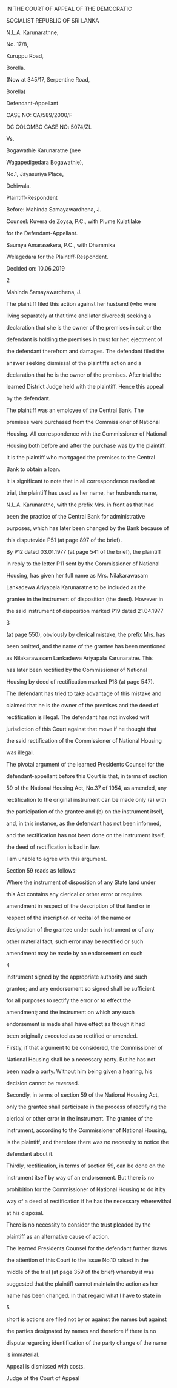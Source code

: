 IN THE COURT OF APPEAL OF THE DEMOCRATIC

SOCIALIST REPUBLIC OF SRI LANKA

N.L.A. Karunarathne,

No. 17/8,

Kuruppu Road,

Borella.

(Now at 345/17, Serpentine Road,

Borella)

Defendant-Appellant

CASE NO: CA/589/2000/F

DC COLOMBO CASE NO: 5074/ZL

Vs.

Bogawathie Karunaratne (nee

Wagapedigedara Bogawathie),

No.1, Jayasuriya Place,

Dehiwala.

Plaintiff-Respondent

Before: Mahinda Samayawardhena, J.

Counsel: Kuvera de Zoysa, P.C., with Piume Kulatilake

for the Defendant-Appellant.

Saumya Amarasekera, P.C., with Dhammika

Welagedara for the Plaintiff-Respondent.

Decided on: 10.06.2019

2

Mahinda Samayawardhena, J.

The plaintiff filed this action against her husband (who were

living separately at that time and later divorced) seeking a

declaration that she is the owner of the premises in suit or the

defendant is holding the premises in trust for her, ejectment of

the defendant therefrom and damages. The defendant filed the

answer seeking dismissal of the plaintiffs action and a

declaration that he is the owner of the premises. After trial the

learned District Judge held with the plaintiff. Hence this appeal

by the defendant.

The plaintiff was an employee of the Central Bank. The

premises were purchased from the Commissioner of National

Housing. All correspondence with the Commissioner of National

Housing both before and after the purchase was by the plaintiff.

It is the plaintiff who mortgaged the premises to the Central

Bank to obtain a loan.

It is significant to note that in all correspondence marked at

trial, the plaintiff has used as her name, her husbands name,

N.L.A. Karunaratne, with the prefix Mrs. in front as that had

been the practice of the Central Bank for administrative

purposes, which has later been changed by the Bank because of

this disputevide P51 (at page 897 of the brief).

By P12 dated 03.01.1977 (at page 541 of the brief), the plaintiff

in reply to the letter P11 sent by the Commissioner of National

Housing, has given her full name as Mrs. Nilakarawasam

Lankadewa Ariyapala Karunaratne to be included as the

grantee in the instrument of disposition (the deed). However in

the said instrument of disposition marked P19 dated 21.04.1977

3

(at page 550), obviously by clerical mistake, the prefix Mrs. has

been omitted, and the name of the grantee has been mentioned

as Nilakarawasam Lankadewa Ariyapala Karunaratne. This

has later been rectified by the Commissioner of National

Housing by deed of rectification marked P18 (at page 547).

The defendant has tried to take advantage of this mistake and

claimed that he is the owner of the premises and the deed of

rectification is illegal. The defendant has not invoked writ

jurisdiction of this Court against that move if he thought that

the said rectification of the Commissioner of National Housing

was illegal.

The pivotal argument of the learned Presidents Counsel for the

defendant-appellant before this Court is that, in terms of section

59 of the National Housing Act, No.37 of 1954, as amended, any

rectification to the original instrument can be made only (a) with

the participation of the grantee and (b) on the instrument itself,

and, in this instance, as the defendant has not been informed,

and the rectification has not been done on the instrument itself,

the deed of rectification is bad in law.

I am unable to agree with this argument.

Section 59 reads as follows:

Where the instrument of disposition of any State land under

this Act contains any clerical or other error or requires

amendment in respect of the description of that land or in

respect of the inscription or recital of the name or

designation of the grantee under such instrument or of any

other material fact, such error may be rectified or such

amendment may be made by an endorsement on such

4

instrument signed by the appropriate authority and such

grantee; and any endorsement so signed shall be sufficient

for all purposes to rectify the error or to effect the

amendment; and the instrument on which any such

endorsement is made shall have effect as though it had

been originally executed as so rectified or amended.

Firstly, if that argument to be considered, the Commissioner of

National Housing shall be a necessary party. But he has not

been made a party. Without him being given a hearing, his

decision cannot be reversed.

Secondly, in terms of section 59 of the National Housing Act,

only the grantee shall participate in the process of rectifying the

clerical or other error in the instrument. The grantee of the

instrument, according to the Commissioner of National Housing,

is the plaintiff, and therefore there was no necessity to notice the

defendant about it.

Thirdly, rectification, in terms of section 59, can be done on the

instrument itself by way of an endorsement. But there is no

prohibition for the Commissioner of National Housing to do it by

way of a deed of rectification if he has the necessary wherewithal

at his disposal.

There is no necessity to consider the trust pleaded by the

plaintiff as an alternative cause of action.

The learned Presidents Counsel for the defendant further draws

the attention of this Court to the issue No.10 raised in the

middle of the trial (at page 359 of the brief) whereby it was

suggested that the plaintiff cannot maintain the action as her

name has been changed. In that regard what I have to state in

5

short is actions are filed not by or against the names but against

the parties designated by names and therefore if there is no

dispute regarding identification of the party change of the name

is immaterial.

Appeal is dismissed with costs.

Judge of the Court of Appeal